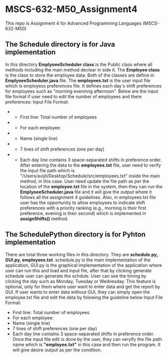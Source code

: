 # MSCS-632-M50_Assignment4
This repo is Assignment 4 for Advanced Programming Languages (MSCS-632-M50)
## The Schedule directory is for Java implementation
In this directory **EmplyoeeScheduler class** is the Public class where all methods including the main method declear in side it. The **Employee class** is the class to store the employee data. Both of the classes are define in **EmplyoeeScheduler.java** file. The **employees.txt** is the user input file which is employess preferences file. It defines each day's shift preferences for employees such as "morning eveninng afternoon". Below are the input file format if user need to edit the number of employees and there preferences:
 Input File Format:
 * - First line: Total number of employees
 * - For each employee:
 *   - Name (single line)
 *   - 7 lines of shift preferences (one per day)
 *   - Each day line contains 3 space-separated shifts in preference order.
After entering the data to the **employees.txt** file, user need to verify the input file path which is "/Users/avijit/Desktop/Schedule/src/employees.txt" inside the main method, in this case. User need update the file path as per the location of the **employee.txt** file in the system, then they can run the **EmplyoeeScheduler.java** file and it will give the output where it follows all the assignment 4 guidelines. Also, in employees.txt file user has the opportunity to allow employees to indicate shift preferences with a priority ranking (e.g., morning is their first preference, evening is their second) which is implemented in **assignShifts()** method.
## The SchedulePython directory is for Pyhton implementation
There are total three working files in this directory. They are **schedule.py, GUI.py, employees.txt**. schedule.py is the main implementation of the application, GUI.py is the graphical implementation of the application where user can run this and load and input file, after that by clicking generate schedule user can generate the schdule. User can see the timing by clicking the day such as Monday, Tuesday or Wednesday. This feature is optional, only for them where user want to enter data and get the report by GUI. If user wants to enter data without GUI, they can simply open the employee.txt file and edit the data by folowing the guideline below
Input File Format:
 *   First line: Total number of employees
 *   For each employee:
 *   Name (single line)
 *   7 lines of shift preferences (one per day)
 *   Each day line contains 3 space-separated shifts in preference order.
Once the input file edit is done by the user, they can veryify the file path name which is **"employee.txt"** in this case and then run the program. It will give desire output as per the condition.
